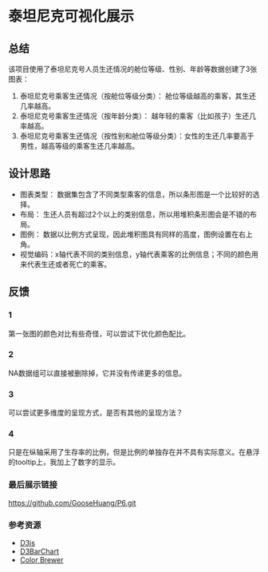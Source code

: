 # 泰坦尼克可视化展示


## 总结

该项目使用了泰坦尼克号人员生还情况的舱位等级、性别、年龄等数据创建了3张图表：

1. 泰坦尼克号乘客生还情况（按舱位等级分类）： 舱位等级越高的乘客，其生还几率越高。
2. 泰坦尼克号乘客生还情况（按年龄分类）： 越年轻的乘客（比如孩子）生还几率越高。
3. 泰坦尼克号乘客生还情况（按性别和舱位等级分类）：女性的生还几率要高于男性，越高等级的乘客生还几率越高。

## 设计思路
* 图表类型： 数据集包含了不同类型乘客的信息，所以条形图是一个比较好的选择。
* 布局： 生还人员有超过2个以上的类别信息，所以用堆积条形图会是不错的布局。
* 图例： 数据以比例方式呈现，因此堆积图具有同样的高度，图例设置在右上角。
* 视觉编码：x轴代表不同的类别信息，y轴代表乘客的比例信息；不同的颜色用来代表生还或者死亡的乘客。


## 反馈
### 1
第一张图的颜色对比有些奇怪，可以尝试下优化颜色配比。

### 2
NA数据组可以直接被删除掉，它并没有传递更多的信息。

### 3
可以尝试更多维度的呈现方式，是否有其他的呈现方法？

### 4
只是在纵轴采用了生存率的比例，但是比例的单独存在并不具有实际意义。在悬浮的tooltip上，我加上了数字的显示。

### 最后展示链接
https://github.com/GooseHuang/P6.git

### 参考资源
* [D3js](https://github.com/d3/d3/wiki)
* [D3BarChart](https://vegibit.com/create-a-bar-chart-with-d3-javascript/)
* [Color Brewer](http://colorbrewer2.org/#type=sequential&scheme=BuGn&n=3)

